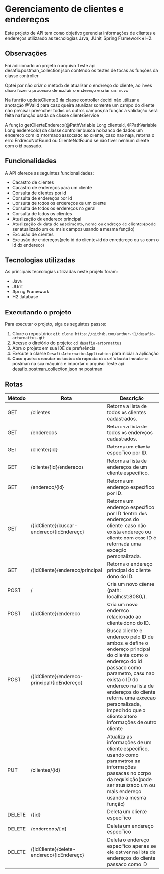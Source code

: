 <body>
  <h1>Gerenciamento de clientes e endereços</h1>

  <p>Este projeto de API tem como objetivo gerenciar informações de clientes e endereços utilizando as tecnologias Java, JUnit, Spring Framework e H2.</p>

<h2>Observações</h2>
 <p>Foi adicionado ao projeto o arquivo Teste api desafio.postman_collection.json contendo os testes de todas as funções da classe controller</p>
 	<p>Optei por não criar o metodo de atualizar o endereço do cliente, ao inves disso fazer o processo de excluir o endereço e criar um novo</p>
 	<p>Na função updateCliente() da classe controller decidi não utilizar a anotação @Valid para caso queira atualizar somente um campo do cliente não precisar preencher todos os outros campos,na função  a validação será feita na função usada da classe clienteService</p>
	<p>A função getClienteEndereco(@PathVariable Long clienteId, @PathVariable Long enderecoId) da classe controller busca no banco de dados um endereco com id informado associado ao cliente, caso não haja, retorna o erro EndrecoNotFound ou ClienteNotFound se não tiver nenhum cliente com o id passado.
 </p>

  <h2>Funcionalidades</h2>

  <p>A API oferece as seguintes funcionalidades:</p>
	<ul>
    <li>Cadastro de clientes</li>
    <li>Cadastro de endereços para um cliente</li>
    <li>Consulta de clientes por id</li>
    <li>Consulta de endereços por id</li>
    <li>Consulta de todos os endereços de um cliente</li>
    <li>Consulta de todos os endereços no geral</li>
    <li>Consulta de todos os clientes</li>
    <li>Atualização de endereco principal</li>
		<li>Atualização de data de nascimento, nome ou endreço de clientes(pode ser atualizado um ou mais campos usando a mesma função)</li>
		<li>Exclusão de clientes</li>
		<li>Exclusão de endereços(pelo id do cliente+id do enredereço ou so com o id do endereco)</li>
  </ul>
	
<h2>Tecnologias utilizadas</h2>

  <p>As principais tecnologias utilizadas neste projeto foram:</p>

  <ul>
    <li>Java</li>
	<li>JUnit</li>
    <li>Spring Framework</li>
    <li>H2 database</li>
  </ul>
  
<h2>Executando o projeto</h2>

  <p>Para executar o projeto, siga os seguintes passos:</p>

  <ol>
    <li>Clone o repositório: <code>git clone https://github.com/arthur-j1/desafio-artornattus.git</code></li>
    <li>Acesse o diretório do projeto: <code>cd desafio-artornattus</code></li>
    <li>Abra o projeto em sua IDE de preferência</li>
    <li>Execute a classe <code>DesafioArtornattusApplication</code> para iniciar a aplicação</li>
		<li>Caso queira executar os testes de reposta das url's basta instalar o postman na sua máquina e importar 
			o arquivo Teste api desafio.postman_collection.json no postman</li>
  </ol>

  <h2>Rotas</h2>
	<table>
		<thead>
			<tr>
				<th>Método</th>
				<th>Rota</th>
				<th>Descrição</th>
			</tr>
		</thead>
		<tbody>
			<tr>
				<td>GET</td>
				<td>/clientes</td>
				<td>Retorna a lista de todos os clientes cadastrados.</td>
			</tr>
			<tr>
				<td>GET</td>
				<td>/enderecos</td>
				<td>Retorna a lista de todos os endereços cadastrados.</td>
			</tr>
			<tr>
				<td>GET</td>
				<td>/cliente/{id}</td>
				<td>Retorna um cliente específico por ID.</td>
			</tr>
			<tr>
				<td>GET</td>
				<td>/cliente/{id}/enderecos</td>
				<td>Retorna a lista de endereços de um cliente específico.</td>
			</tr>
			<tr>
				<td>GET</td>
				<td>/endereco/{id}</td>
				<td>Retorna um endereço específico por ID.</td>
			</tr>
			<tr>
				<td>GET</td>
				<td>/{idCliente}/buscar-endereco/{idEndereço}</td>
				<td>Retorna um endereço específico por ID dentro dos endereços do cliente, caso não exista endereço ou cliente com esse ID é retornada uma exceção personalizada.</td>
			</tr>
			<tr>
				<td>GET</td>
				<td>/{idCliente}/endereco/principal</td>
				<td>Retorna o endereço principal do cliente dono do ID.</td>
			</tr>
			<tr>
				<td>POST</td>
				<td>/</td>
				<td>Cria um novo cliente (path: localhost:8080/).</td>
			</tr>
			<tr>
				<td>POST</td>
				<td>/{idCliente}/endereco</td>
				<td>Cria um novo endereco relacionado ao cliente dono do ID.</td>
			</tr>
			<tr>
				<td>POST</td>
				<td>/{idCliente}/endereco-principal/{idEndereço}</td>
				<td>Busca cliente e endereco pelo ID de ambos, e define o endereço principal do cliente como o endereço do id passado como parametro, caso não exista o ID do endereco na lista de endereços do cliente retorna uma excecao personalizada, impedindo que o cliente altere informações de outro cliente.</td>
			</tr>
			<tr>
				<td>PUT</td>
				<td>/clientes/{id}</td>
				<td>Atualiza as informações de um cliente específico, usando como parametros as informações passadas no corpo da requisição(pode ser atualizado um ou mais endereço usando a mesma função)</td>
    </tr>
			<td>DELETE</td>
				<td>/{id}</td>
				<td>Deleta um cliente específico</td>
    </tr>
	</tr>
			<td>DELETE</td>
				<td>/enderecos/{id}</td>
				<td>Deleta um endereço específico</td>
    </tr>
		</tr>
			<td>DELETE</td>
				<td>/{idCliente}/delete-endereco/{idEndereço}</td>
				<td>Deleta o endereço específico apenas se ele estiver na lista de endereços do cliente passado como ID</td>
    </tr>
